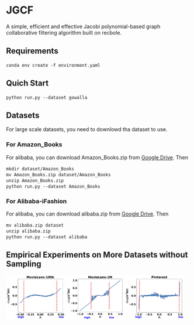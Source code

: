 # JGCF
A simple, efficient and effective Jacobi polynomial-based graph collaborative filtering algorithm built on recbole.

## Requirements

```
conda env create -f environment.yaml
```

## Quich Start
```
python run.py --dataset gowalla
```

## Datasets

For large scale datasets, you need to downlowd tha dataset to use.

### For Amazon_Books

For alibaba, you can download Amazon_Books.zip from [Google Drive](https://drive.google.com/file/d/1BM27i1EZ_8QZeR-MERLNxFd7LZ8MgyBe/view?usp=share_link). Then
```
mkdir dataset/Amazon_Books
mv Amazon_Books.zip dataset/Amazon_Books
unzip Amazon_Books.zip
python run.py --dataset Amazon_Books
```


### For Alibaba-iFashion

For alibaba, you can download alibaba.zip from [Google Drive](https://drive.google.com/file/d/1wzxGEh0wFq7AghjY8uBEWrGkqNwhVDjc/view?usp=share_link). Then
```
mv alibaba.zip dataset
unzip alibaba.zip
python run.py --dataset alibaba
```

## Empirical Experiments on More Datasets without Sampling

<img decoding="async" src="./assets/ml_100k_spectral_trans.png" width="32%">
<img decoding="async" src="./assets/ml1m_spectral_trans.png" width="31%">
<img decoding="async" src="./assets/pinterest_spectral_trans.png" width="32%">

